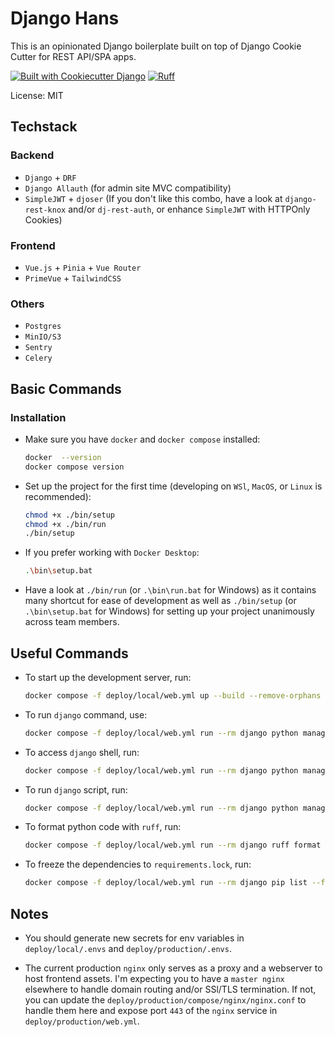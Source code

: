 # Django Hans

This is an opinionated Django boilerplate built on top of Django Cookie Cutter for REST API/SPA apps.

[![Built with Cookiecutter Django](https://img.shields.io/badge/built%20with-Cookiecutter%20Django-ff69b4.svg?logo=cookiecutter)](https://github.com/cookiecutter/cookiecutter-django/)
[![Ruff](https://img.shields.io/endpoint?url=https://raw.githubusercontent.com/astral-sh/ruff/main/assets/badge/v2.json)](https://github.com/astral-sh/ruff)

License: MIT

## Techstack

### Backend

- `Django` + `DRF`
- `Django Allauth` (for admin site MVC compatibility)
- `SimpleJWT` + `djoser` (If you don't like this combo, have a look at `django-rest-knox` and/or `dj-rest-auth`, or enhance `SimpleJWT` with HTTPOnly Cookies)

### Frontend

- `Vue.js` + `Pinia` + `Vue Router`
- `PrimeVue` + `TailwindCSS`

### Others

- `Postgres`
- `MinIO/S3`
- `Sentry`
- `Celery`

## Basic Commands

### Installation

- Make sure you have `docker` and `docker compose` installed:

    ```sh
    docker  --version
    docker compose version
    ```

- Set up the project for the first time (developing on `WSl`, `MacOS`, or `Linux` is recommended):

    ```sh
    chmod +x ./bin/setup
    chmod +x ./bin/run
    ./bin/setup
    ```

- If you prefer working with `Docker Desktop`:

    ```sh
    .\bin\setup.bat
    ```

- Have a look at `./bin/run` (or `.\bin\run.bat` for Windows) as it contains many shortcut for ease of development as well as `./bin/setup` (or `.\bin\setup.bat` for Windows) for setting up your project unanimously across team members.

## Useful Commands

- To start up the development server, run:

    ```sh
    docker compose -f deploy/local/web.yml up --build --remove-orphans
    ```

- To run `django` command, use:

    ```sh
    docker compose -f deploy/local/web.yml run --rm django python manage.py <command>
    ```

- To access `django` shell, run:

    ```sh
    docker compose -f deploy/local/web.yml run --rm django python manage.py shell_plus
    ```

- To run `django` script, run:

    ```sh
    docker compose -f deploy/local/web.yml run --rm django python manage.py runscript <script filename>
    ```

- To format python code with `ruff`, run:

    ```sh
    docker compose -f deploy/local/web.yml run --rm django ruff format .
    ```

- To freeze the dependencies to `requirements.lock`, run:

    ```sh
    docker compose -f deploy/local/web.yml run --rm django pip list --format=freeze > requirements.lock
    ```

## Notes

- You should generate new secrets for env variables in `deploy/local/.envs` and `deploy/production/.envs`.

- The current production `nginx` only serves as a proxy and a webserver to host frontend assets. I'm expecting you to have a `master nginx` elsewhere to handle domain routing and/or SSl/TLS termination. If not, you can update the `deploy/production/compose/nginx/nginx.conf` to handle them here and expose port `443` of the `nginx` service in `deploy/production/web.yml`.
